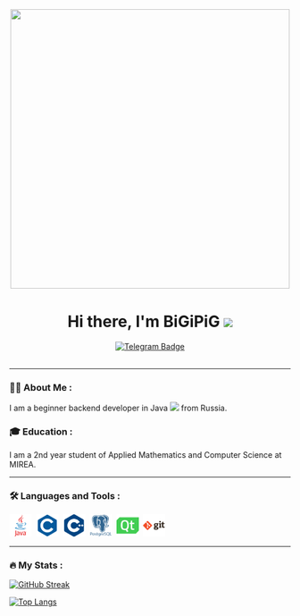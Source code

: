 <div align="center">
  <img src="https://i.giphy.com/media/v1.Y2lkPTc5MGI3NjExb3lncmI3ejE1d2EydWU4N2w0a3JwNTBjaHQ0dGg5MWR0bW1ybWxtMCZlcD12MV9pbnRlcm5hbF9naWZfYnlfaWQmY3Q9Zw/hRhZ1dzw8gDNCcr36c/giphy.gif" width="500" height="500"/>
</div>

<h1 align="center">Hi there, I'm BiGiPiG</a>  
<img src="https://github.com/blackcater/blackcater/raw/main/images/Hi.gif" height="32" /></h1>

<div id="badges" align="center">
  <a href="http://t.me/bigipig">
    <img src="https://img.shields.io/badge/Telegram-blue?style=for-the-badge&logo=Telegram&logoColor=white" alt="Telegram Badge"/>
  </a>
</div>

<div align="center">
   <img src="https://komarev.com/ghpvc/?username=BiGiPiG&style=flat-square&color=blue" alt=""/>
</div>

---

### :man_technologist: About Me :

I am a beginner backend developer in Java <img src="https://media.giphy.com/media/WUlplcMpOCEmTGBtBW/giphy.gif" width="30"> from Russia.

### 🎓 Education :

I am a 2nd year student of Applied Mathematics and Computer Science at MIREA.

---

### :hammer_and_wrench: Languages and Tools :

<div>
  <img src="https://github.com/devicons/devicon/blob/master/icons/java/java-original-wordmark.svg" title="Java" alt="Java" width="40" height="40"/>&nbsp;
  <img src="https://github.com/devicons/devicon/blob/ca28c779441053191ff11710fe24a9e6c23690d6/icons/c/c-plain.svg" title="C" alt="C" width="40" height="40"/>&nbsp;
  <img src="https://github.com/devicons/devicon/blob/ca28c779441053191ff11710fe24a9e6c23690d6/icons/cplusplus/cplusplus-plain.svg" title="Cpp" alt="Cpp" width="40" height="40"/>&nbsp;
  <img src="https://github.com/devicons/devicon/blob/ca28c779441053191ff11710fe24a9e6c23690d6/icons/postgresql/postgresql-plain-wordmark.svg" title="PostgreSQL" alt="PostgreSQL" width="40" height="40"/>&nbsp;
    <img src="https://github.com/devicons/devicon/blob/ca28c779441053191ff11710fe24a9e6c23690d6/icons/qt/qt-original.svg" title="Qt" alt="Qt" width="40" height="40"/>&nbsp;
  <img src="https://github.com/devicons/devicon/blob/master/icons/git/git-original-wordmark.svg" title="Git" **alt="Git" width="40" height="40"/>
</div>

---

### :fire: My Stats :

[![GitHub Streak](http://github-readme-streak-stats.herokuapp.com?user=BiGiPiG&theme=dark&background=000000)](https://git.io/streak-stats)

[![Top Langs](https://github-readme-stats.vercel.app/api/top-langs/?username=BiGiPiG)](https://github.com/anuraghazra/github-readme-stats)

